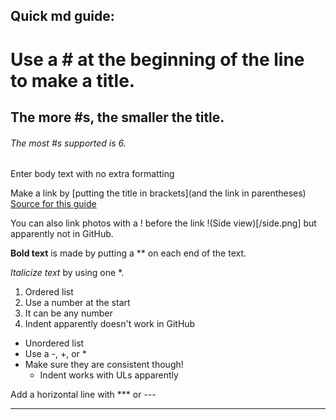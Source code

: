 ## Quick md guide:
# Use a # at the beginning of the line to make a title.
## The more #s, the smaller the title.
###### The most #s supported is 6.
Enter body text with no extra formatting

Make a link by \[putting the title in brackets\]\(and the link in parentheses\) [Source for this guide](https://www.markdownguide.org/basic-syntax/)

You can also link photos with a ! before the link !(Side view)[/side.png] but apparently not in GitHub.

**Bold text** is made by putting a ** on each end of the text.

*Italicize text* by using one *.

1. Ordered list
2. Use a number at the start
8. It can be any number
  3. Indent apparently doesn't work in GitHub

- Unordered list
- Use a -, +, or \*
- Make sure they are consistent though!
  - Indent works with ULs apparently

Add a horizontal line with *** or ---
***
